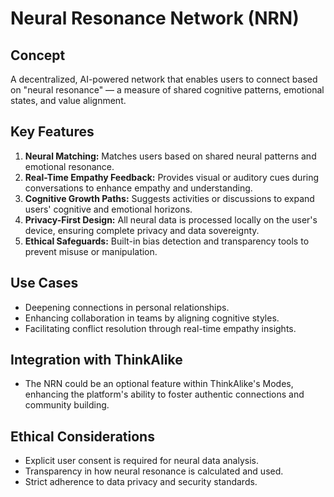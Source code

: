 # Neural Resonance Network (NRN)

## Concept
A decentralized, AI-powered network that enables users to connect based on "neural resonance" — a measure of shared cognitive patterns, emotional states, and value alignment.

## Key Features
1. **Neural Matching:** Matches users based on shared neural patterns and emotional resonance.
2. **Real-Time Empathy Feedback:** Provides visual or auditory cues during conversations to enhance empathy and understanding.
3. **Cognitive Growth Paths:** Suggests activities or discussions to expand users' cognitive and emotional horizons.
4. **Privacy-First Design:** All neural data is processed locally on the user's device, ensuring complete privacy and data sovereignty.
5. **Ethical Safeguards:** Built-in bias detection and transparency tools to prevent misuse or manipulation.

## Use Cases
- Deepening connections in personal relationships.
- Enhancing collaboration in teams by aligning cognitive styles.
- Facilitating conflict resolution through real-time empathy insights.

## Integration with ThinkAlike
- The NRN could be an optional feature within ThinkAlike's Modes, enhancing the platform's ability to foster authentic connections and community building.

## Ethical Considerations
- Explicit user consent is required for neural data analysis.
- Transparency in how neural resonance is calculated and used.
- Strict adherence to data privacy and security standards.
